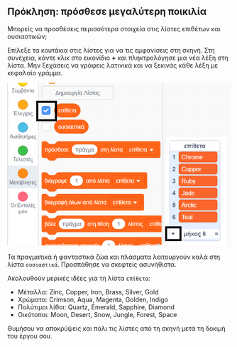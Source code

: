 ## Πρόκληση: πρόσθεσε μεγαλύτερη ποικιλία

Μπορείς να προσθέσεις περισσότερα στοιχεία στις λίστες επιθέτων και ουσιαστικών;

Επίλεξε τα κουτάκια στις λίστες για να τις εμφανίσεις στη σκηνή. Στη συνέχεια, κάντε κλικ στο εικονίδιο **+** και πληκτρολόγησε μια νέα λέξη στη λίστα. Μην ξεχάσεις να γράφεις λατινικά και να ξεκινάς κάθε λέξη με κεφαλαίο γράμμα.

![screenshot](images/usernames-add.png)

Τα πραγματικά ή φανταστικά ζώα και πλάσματα λειτουργούν καλά στη λίστα `ουσιαστικά`. Προσπάθησε να σκεφτείς ασυνήθιστα.

Ακολουθούν μερικές ιδέες για τη λίστα `επίθετα`:

+ Μέταλλα: Zinc, Copper, Iron, Brass, Silver, Gold
+ Χρώματα: Crimson, Aqua, Magenta, Golden, Indigo
+ Πολύτιμοι λίθοι: Quartz, Emerald, Sapphire, Diamond
+ Οικότοποι: Moon, Desert, Snow, Jungle, Forest, Space

Θυμήσου να αποκρύψεις και πάλι τις λίστες από τη σκηνή μετά τη δοκιμή του έργου σου.